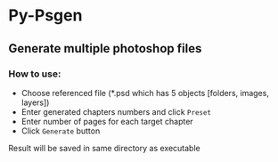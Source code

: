 # Py-Psgen
## Generate multiple photoshop files

### How to use:
* Choose referenced file (*.psd which has 5 objects [folders, images, layers])
* Enter generated chapters numbers and click `Preset`
* Enter number of pages for each target chapter
* Click `Generate` button

Result will be saved in same directory as executable